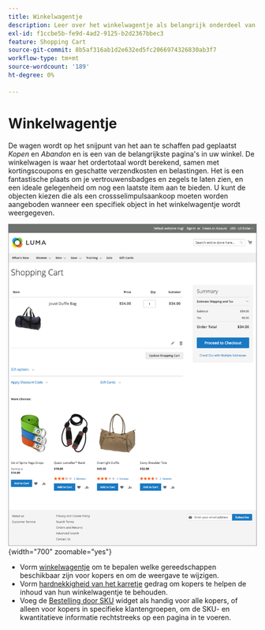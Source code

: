 ```yaml
---
title: Winkelwagentje
description: Leer over het winkelwagentje als belangrijk onderdeel van de aankoop in je winkel.
exl-id: f1ccbe5b-fe9d-4ad2-9125-b2d2367bbec3
feature: Shopping Cart
source-git-commit: 8b5af316ab1d2e632ed5fc2066974326830ab3f7
workflow-type: tm+mt
source-wordcount: '189'
ht-degree: 0%

---
```


# Winkelwagentje

De wagen wordt op het snijpunt van het aan te schaffen pad geplaatst _Kopen_ en _Abandon_ en is een van de belangrijkste pagina&#39;s in uw winkel. De winkelwagen is waar het ordertotaal wordt berekend, samen met kortingscoupons en geschatte verzendkosten en belastingen. Het is een fantastische plaats om je vertrouwensbadges en zegels te laten zien, en een ideale gelegenheid om nog een laatste item aan te bieden. U kunt de objecten kiezen die als een crossselimpulsaankoop moeten worden aangeboden wanneer een specifiek object in het winkelwagentje wordt weergegeven.

![Op de pagina Winkelwagentje worden gereedschappen weergegeven die de winkelier kan gebruiken om de producten voor bestelling te beheren ](./assets/storefront-cart-full.png){width="700" zoomable="yes"}

- Vorm [winkelwagentje](cart-configuration.md) om te bepalen welke gereedschappen beschikbaar zijn voor kopers en om de weergave te wijzigen.
- Vorm [hardnekkigheid van het karretje](cart-persistent.md) gedrag om kopers te helpen de inhoud van hun winkelwagentje te behouden.
- Voeg de [Bestelling door SKU](order-by-sku.md) widget als handig voor alle kopers, of alleen voor kopers in specifieke klantengroepen, om de SKU- en kwantitatieve informatie rechtstreeks op een pagina in te voeren.

